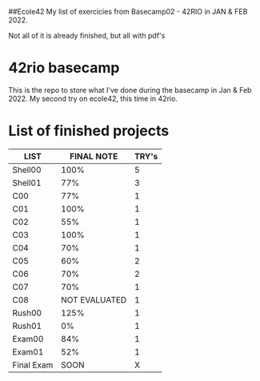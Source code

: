 ##Ecole42
My list of exercicies from Basecamp02 - 42RIO in JAN & FEB 2022.

Not all of it is already finished, but all with pdf's

# 42rio basecamp

This is the repo to store what I've done during the basecamp in Jan & Feb 2022. My second try on ecole42, this time in 42rio.

# List of finished projects

LIST | FINAL NOTE | TRY's |
---|---|---|
Shell00 | 100% | 5 |
Shell01 | 77% | 3 |
C00 | 77% | 1 |
C01 | 100% | 1 |
C02 | 55% | 1 |
C03 | 100% | 1 |
C04 | 70% | 1 |
C05 | 60% | 2 |
C06 | 70%| 2 |
C07 | 70% | 1 |
C08 | NOT EVALUATED  | 1 |
Rush00 | 125% | 1 |
Rush01 | 0% | 1 |
Exam00 | 84% | 1 |
Exam01 | 52% | 1 |
Final Exam | SOON | X |
